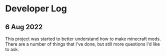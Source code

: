 # Developer Log

## 6 Aug 2022

This project was started to better understand how to make minecraft mods. There are a number of things that I've done, but still more questions I'd like to ask.